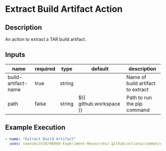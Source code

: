 # Extract Build Artifact Action

## Description

An action to extract a TAR build artifact.

## Inputs

| name                | required | type   | default                 | description                       |
| ------------------- | -------- | ------ | ----------------------- | --------------------------------- |
| build-artifact-name | true     | string |                         | Name of build artifact to extract |
| path                | false    | string | ${{ github.workspace }} | Path to run the pip command       |

## Example Execution

```yaml
- name: "Extract Build Artifact"
  uses: seansmith39/H6060-Experiment-Resources/.github/actions/common/extract-build-artifact
```
